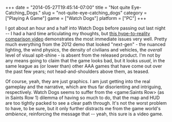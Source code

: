 +++
date = "2014-05-27T19:45:14-07:00"
title = "Not quite Eye-Catching_Dogs."
slug = "not-quite-eye-catching_dogs"
category = ["Playing A Game"]
game = ["Watch Dogs"]
platform = ["PC"]
+++

I got about an hour and a half into Watch Dogs before passing out last night -- I had a hard time articulating my thoughts, but <a href="https://www.youtube.com/watch?v=L_A6Z3gkXlk">this hype-to-reality comparison video</a> demonstrates the most immediate issues very well.  Pretty much everything from the 2012 demo that looked "next-gen" - the nuanced lighting, the wind physics, the density of civilians and vehicles, the <i>overall</i> level of visual spit-shine - is absent from the released product.  I'm not by any means going to claim that the game looks bad, but it looks <i>usual</i>, in the same league as (or lower than) other AAA games that have come out over the past few years; not head-and-shoulders above them, as teased.

Of course, yeah, they are just graphics.  I am just getting into the real gameplay and the narrative, which are thus far disorienting and intriguing, respectively.  Watch Dogs seems to suffer from the <game:Saints Row> (as in Saints Row 1) dilemma of having so much to do, that the map and HUD are too tightly packed to see a clear path through.  It's not the worst problem to have, to be sure, but it only further distracts me from the game world's <i>ambience</i>, reinforcing the message that -- yeah, this sure is a video game.